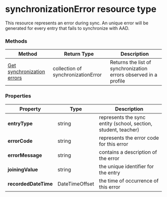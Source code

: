 # synchronizationError resource type

This resource represents an error during sync. An unique error will be generated for every entry that fails to synchronize with AAD.

### Methods

| Method | Return Type | Description |
|-|-|-|
| [Get synchronization errors](../api/synchronizationProfile_get_errors.md) | collection of synchronizationError | Returns the list of synchronization errors observed in a profile |

### Properties

| Property | Type | Description |
|-|-|-|
| **entryType** | string |  represents the sync entity (school, section, student, teacher)         |
| **errorCode** | string |  represents the error code for this error         |
| **errorMessage** | string |  contains a description of the error         |
| **joiningValue** | string |  the unique identifier for the entry         |
| **recordedDateTime** | DateTimeOffset |  the time of occurrence of this error         |
